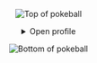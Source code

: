 <div align="center">

![Top of pokeball](https://user-images.githubusercontent.com/44261381/209363264-ac854d3c-2cc2-44c4-928e-8a08d1013f46.png)

<details>
<summary>Open profile</summary>
<br>

<div style="display: flex; justify-content: center; align-items: flex-start; gap: 20px;">
  <div style="flex: 1; min-width: 0;">
    <h3> Hi there, I'm Eileen <img src="https://emojis.slackmojis.com/emojis/images/1531849430/4246/blob-sunglasses.gif?1531849430" width="28"/></h3>
    <ul>
      <li>☃️ Currently braving the Boston winters.</li>
      <li>🌱 Deeply engaged in the Cloud Native ecosystem.</li>
      <li>🔍 Dedicated to creating scalable and robust systems with Go.</li>
      <li>👾 In my downtime, I enjoy working with C++ on kernel and network programming.</li>
      <li>🤯 Occasionally exploring Node.js and TypeScript in various projects.</li>
      <li>🧑‍🚀 Actively learning and growing with Kubernetes.</li>
      <li>😉 Proud contributor to open-source, including work in GitLab and CNCF's Kyverno & Kubebuilder.</li>
    </ul>
  </div>

  <!-- Omitted GitHub Stats image -->
  <img src="/github-metrics.svg" alt="metrics" style="flex: 1; max-width: 380px; height: auto;" />
  
</div>

</details>

![Bottom of pokeball](https://user-images.githubusercontent.com/44261381/209363271-905d2a5e-8a18-44c0-a450-45dddd4d5036.png)

</div>

<!-- stats
<img src="https://github-readme-stats.vercel.app/api?username=Eileen-Yu&show_icons=true&theme=gotham" alt="Eileen-Yu's GitHub Stats" style="flex: 1; max-width: 350px; height: auto;" />
-->
